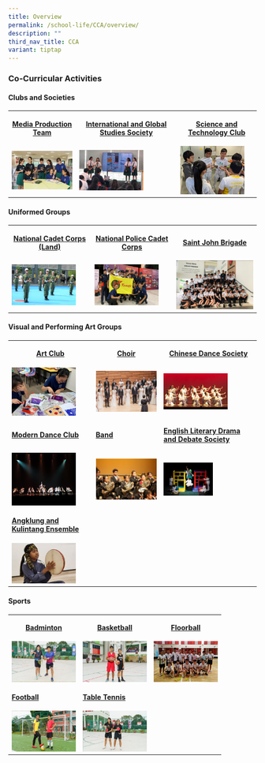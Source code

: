 ```yaml
---
title: Overview
permalink: /school-life/CCA/overview/
description: ""
third_nav_title: CCA
variant: tiptap
---
```

<h3>Co-Curricular Activities</h3>
<h4>Clubs and Societies</h4>
<table style="minWidth: 75px">
<colgroup>
<col>
<col>
<col>
</colgroup>
<tbody>
<tr>
<th rowspan="1" colspan="1">
<p><a href="/co-curricular-activities/Clubs-and-Societies/media-production-team" rel="noopener noreferrer nofollow" target="_blank">Media Production Team</a>
</p>
</th>
<th rowspan="1" colspan="1">
<p><a href="/co-curricular-activities/clubs-and-societies/international-and-global-studies-society/" rel="noopener noreferrer nofollow" target="_blank">International and Global Studies Society</a>
</p>
</th>
<th rowspan="1" colspan="1">
<p><a href="/co-curricular-activities/Clubs-and-Societies/permalink" rel="noopener noreferrer nofollow" target="_blank">Science and Technology Club</a>
</p>
</th>
</tr>
<tr>
<td rowspan="1" colspan="1">
<div class="isomer-image-wrapper">
<img style="width:130px" height="auto" width="100%" src="/images/cca2.png">
</div>
</td>
<td rowspan="1" colspan="1">
<div class="isomer-image-wrapper">
<img style="width:130px" height="auto" width="100%" src="/images/cca3.png">
</div>
</td>
<td rowspan="1" colspan="1">
<div class="isomer-image-wrapper">
<img style="width:130px" height="auto" width="100%" src="/images/cca5.png">
</div>
</td>
</tr>
</tbody>
</table>
<h4>Uniformed Groups</h4>
<table style="minWidth: 75px">
<colgroup>
<col>
<col>
<col>
</colgroup>
<tbody>
<tr>
<th rowspan="1" colspan="1">
<p><a href="/co-curricular-activities/Uniformed-Groups/national-cadet-corps-land" rel="noopener noreferrer nofollow" target="_blank">National Cadet Corps (Land)</a>
</p>
</th>
<th rowspan="1" colspan="1">
<p><a href="/co-curricular-activities/Uniformed-Groups/national-police-cadet-corps" rel="noopener noreferrer nofollow" target="_blank">National Police Cadet Corps</a>
</p>
</th>
<th rowspan="1" colspan="1">
<p><a href="/co-curricular-activities/Uniformed-Groups/saint-john-brigade" rel="noopener noreferrer nofollow" target="_blank">Saint John Brigade</a>
</p>
</th>
</tr>
<tr>
<td rowspan="1" colspan="1">
<div class="isomer-image-wrapper">
<img style="width:130px" height="auto" width="100%" src="/images/cca6.png">
</div>
</td>
<td rowspan="1" colspan="1">
<div class="isomer-image-wrapper">
<img style="width:130px" height="auto" width="100%" src="/images/cca7.png">
</div>
</td>
<td rowspan="1" colspan="1">
<div class="isomer-image-wrapper">
<img style="width:200px" height="auto" width="100%" src="/images/cca8.png">
</div>
</td>
</tr>
</tbody>
</table>
<h4>Visual and Performing Art Groups</h4>
<table style="minWidth: 75px">
<colgroup>
<col>
<col>
<col>
</colgroup>
<tbody>
<tr>
<th rowspan="1" colspan="1">
<p><a href="/co-curricular-activities/Visual-and-Performing-Arts/art-and-crafts" rel="noopener noreferrer nofollow" target="_blank">Art Club</a>
</p>
</th>
<th rowspan="1" colspan="1">
<p><a href="/co-curricular-activities/Visual-and-Performing-Arts/kranji-choir" rel="noopener noreferrer nofollow" target="_blank">Choir</a>
</p>
</th>
<th rowspan="1" colspan="1">
<p><a href="/co-curricular-activities/Visual-and-Performing-Arts/kranji-chinese-dance-society" rel="noopener noreferrer nofollow" target="_blank">Chinese Dance Society</a>
</p>
</th>
</tr>
<tr>
<td rowspan="1" colspan="1">
<div class="isomer-image-wrapper">
<img style="width: 130px" height="auto" width="100%" src="/images/cca9.png">
</div>
</td>
<td rowspan="1" colspan="1">
<div class="isomer-image-wrapper">
<img style="width: 130px" height="auto" width="100%" src="/images/cca10.png">
</div>
</td>
<td rowspan="1" colspan="1">
<div class="isomer-image-wrapper">
<img style="width: 130px" height="auto" width="100%" src="/images/cca11.png">
</div>
</td>
</tr>
<tr>
<td rowspan="1" colspan="1">
<p><strong><a href="/co-curricular-activities/Visual-and-Performing-Arts/kranji-modern-dance-club" rel="noopener noreferrer nofollow" target="_blank">Modern Dance Club</a></strong>
</p>
</td>
<td rowspan="1" colspan="1">
<p><strong><a href="/co-curricular-activities/Visual-and-Performing-Arts/kranji-concert-band" rel="noopener noreferrer nofollow" target="_blank">Band</a></strong>
</p>
</td>
<td rowspan="1" colspan="1">
<p><strong><a href="/co-curricular-activities/Clubs-and-Societies/english-literary-drama-and-debate-society/" rel="noopener noreferrer nofollow" target="_blank">English Literary Drama and Debate Society</a></strong>
</p>
</td>
</tr>
<tr>
<td rowspan="1" colspan="1">
<div class="isomer-image-wrapper">
<img style="width:130px" height="auto" width="100%" src="/images/cca12.png">
</div>
</td>
<td rowspan="1" colspan="1">
<div class="isomer-image-wrapper">
<img style="width:200px" height="auto" width="100%" src="/images/cca13.png">
</div>
</td>
<td rowspan="1" colspan="1">
<div class="isomer-image-wrapper">
<img style="width:100px" height="auto" width="100%" src="/images/cca1.png">
</div>
</td>
</tr>
<tr>
<td rowspan="1" colspan="1">
<p><strong><a href="/co-curricular-activities/Clubs-and-Societies/malay-culture-and-language-society/" rel="noopener noreferrer nofollow" target="_blank">Angklung and Kulintang Ensemble</a></strong>
</p>
</td>
<td rowspan="1" colspan="1">
<p></p>
</td>
<td rowspan="1" colspan="1">
<p></p>
</td>
</tr>
<tr>
<td rowspan="1" colspan="1">
<div class="isomer-image-wrapper">
<img style="width:130px" height="auto" width="100%" src="/images/cca4.png">
</div>
</td>
<td rowspan="1" colspan="1">
<p></p>
</td>
<td rowspan="1" colspan="1">
<p></p>
</td>
</tr>
</tbody>
</table>
<h4>Sports</h4>
<table style="minWidth: 75px">
<colgroup>
<col>
<col>
<col>
</colgroup>
<tbody>
<tr>
<th rowspan="1" colspan="1">
<p><a href="/co-curricular-activities/Sports-and-Games/badminton/" rel="noopener noreferrer nofollow" target="_blank">Badminton</a>
</p>
</th>
<th rowspan="1" colspan="1">
<p><a href="/co-curricular-activities/Sports-and-Games/basketball/" rel="noopener noreferrer nofollow" target="_blank">Basketball</a>
</p>
</th>
<th rowspan="1" colspan="1">
<p><a href="/co-curricular-activities/Sports-and-Games/floorball/" rel="noopener noreferrer nofollow" target="_blank">Floorball</a>
</p>
</th>
</tr>
<tr>
<td rowspan="1" colspan="1">
<div class="isomer-image-wrapper">
<img style="width:130px" height="auto" width="100%" src="/images/cca14.png">
</div>
</td>
<td rowspan="1" colspan="1">
<div class="isomer-image-wrapper">
<img style="width:130px" height="auto" width="100%" src="/images/cca15.png">
</div>
</td>
<td rowspan="1" colspan="1">
<div class="isomer-image-wrapper">
<img style="width:130px" height="auto" width="100%" src="/images/cca16.png">
</div>
</td>
</tr>
<tr>
<td rowspan="1" colspan="1">
<p><strong><a href="/co-curricular-activities/Sports-and-Games/football/" rel="noopener noreferrer nofollow" target="_blank">Football</a></strong>
</p>
</td>
<td rowspan="1" colspan="1">
<p><strong><a href="/co-curricular-activities/Sports-and-Games/tabletennis/" rel="noopener noreferrer nofollow" target="_blank">Table Tennis</a></strong>
</p>
</td>
<td rowspan="1" colspan="1">
<p></p>
</td>
</tr>
<tr>
<td rowspan="1" colspan="1">
<div class="isomer-image-wrapper">
<img style="width:130px" height="auto" width="100%" src="/images/cca17.png">
</div>
</td>
<td rowspan="1" colspan="1">
<div class="isomer-image-wrapper">
<img style="width:130px" height="auto" width="100%" src="/images/cca18.png">
</div>
</td>
<td rowspan="1" colspan="1">
<p></p>
</td>
</tr>
</tbody>
</table>
<p></p>